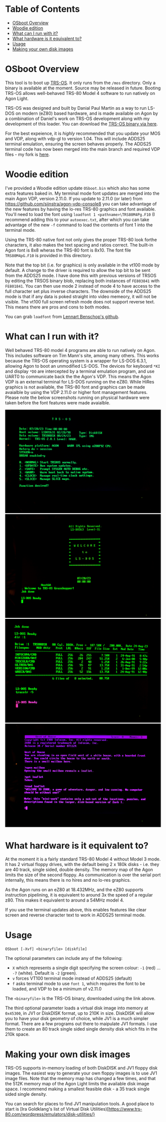 # Table of Contents
* [OSboot Overview](#osboot-overview)
* [Woodie edition](#woodie-edition)
* [What can I run with it?](#what-can-i-run-with-it)
* [What hardware is it equivalent to?](#what-hardware-is-it-equivalent-to)
* [Usage](#usage)
* [Making your own disk images](#making-your-own-disk-images)

# OSboot Overview
This tool is to boot up [TRS-OS](https://danielpaulmartin.com/home/research/). It only runs from the `/mos` directory. Only a binary is available at the moment. Source may be released in future. Booting TRS-OS allows well-behaved TRS-80 Model 4 software to run natively on Agon Light.

TRS-OS was designed and built by Danial Paul Martin as a way to run LS-DOS on modern (eZ80) based hardware, and is made available on Agon by a combination of Daniel's work on TRS-OS development along with my development of this loader. You can download the [TRS-OS binary via here](https://danielpaulmartin.com/how%20do%20i%20get/).

For the best expeience, it is *highly* recommended that you update your MOS and VDP, along with vdp-gl to version 1.04. This will include ADDS25 terminal emulation, ensuring the screen behaves properly. The ADDS25 terminal code has now been merged into the main branch and required VDP files - my fork is [here](https://github.com/sijnstra/vdp-gl).

# Woodie edition
I've provided a Woodie edition update `OSboot.bin` which also has some extra features baked in. My terminal mode font updates are merged into the main Agon VDP, version 2.11.0. If you update to 2.11.0 (or later) from https://github.com/sijnstra/agon-vdp-console8 you can take advantage of the new features by having the lo-res TRS-80 graphics and font available. You'll need to load the font using `loadfont 1 <pathname>\TRS80M4Pg.F10` (I recommend adding this to your `autoexec.txt`, after which you can take advantage of the new `-f` command to load the contents of font 1 into the terminal mode.

Using the TRS-80 native font not only gives the proper TRS-80 look forthe characters, it also makes the text spacing and ratios correct. The built-in Agon font is 8x8 wheras the TRS-80 font is 8x10. The font file `TRS80M4pG.F10` is provided in this directory.

Note that the top bit (i.e. for graphics) is only available in the vt100 mode by default. A change to the driver is required to allow the top bit to be sent from the ADDS25 mode. I have done this with previous versions of TRSOS by editing the TRSOS binary blob, replacing both instances of `FE803841` with `FE801841`. You can then use mode 2 instead of mode 4 to have access to the full character set plus inverse characters. The downside of the ADDS25 mode is that if any data is poked straight into video memeory, it will not be visible. The vt100 full screen refresh mode does not support reverse text. This means there are pros and cons to both modes.

You can grab `loadfont` from [Lennart Benschop's github](https://github.com/lennart-benschop/agon-utilities).

# What can I run with it?
Well behaved TRS-80 model 4 programs are able to run natively on Agon. This includes software on Tim Mann's site, among many others. This works because the TRS-OS operating system is a wrapper for LS-DOS 6.3.1, allowing Agon to boot an unmodified LS-DOS. The devices for keyboard `*KI` and display `*DO` are intercepted by a terminal emulation program, and use UART0 to communicate back the the Agon's VDP. This means the Agon VDP is an external terminal for LS-DOS running on the eZ80. While HiRes graphics is not available, the TRS-80 font and graphics can be made avaialble by using the VDP 2.11.0 or higher font management features. Please note the below screenshots running on physical hardware were taken before the font features were made avaialble.

![TRS-OS screenshot 1](DSCX0033_sm.jpg)
![TRS-OS screenshot 2](DSCX0035_sm.jpg)
![TRS-OS screenshot 3](DSCX0037_r1_sm.jpg)
![TRS-OS screenshot 4](DSCX0031_sm.jpg)

# What hardware is it equivalent to?
At the moment it is a fairly standard TRS-80 Model 4 without Model 3 mode. It has 2 virtual floppy drives, with the default being 2 x 180k disks - i.e. they are 40 track, single sided, double density. The memory map of the Agon limits the size of the second floppy. As communication is over the serial port internally, this means there is no hires and no lo-res graphics.

As the Agon runs on an eZ80 at 18.432MHz, and the eZ80 supports instruction pipelining, it is equivalent to around 3x the speed of a regular z80.  This makes it equivalent to around a 54MHz model 4.

If you use the terminal updates above, this enables features like clear screen and reverse character text to work in ADDS25 terminal mode.

# Usage
`OSboot [-Xvf] <binaryfile> [diskfile]`

The optional parameters can include any of the following:
* `X` which represents a single digit specifying the screen colour: `-1` (red) ... `-7` (white). Default is `-2` (green).
* `v` forces VT100 terminal mode instead of ADDS25 (default)
* `f` asks terminal mode to use `font 1`, which requires the font to be loaded, and VDP to be a minimum of v2.11.0

The `<binaryfile>` is the TRS-OS binary, downloaded using the link above.

The third optional parameter loads a virtual disk image into memory at `0x45300`, in JV1 or DiskDISK format, up to 210K in size. DiskDISK will allow you to have your disk geometry of choice, while JV1 is a much simpler format. There are a few programs out there to maipulate JV1 formats. I use them to create an 80 track single sided single density disk which fits in the 210k space.

# Making your own disk images
TRS-OS supports in-memory loading of both DiskDISK and JV1 floppy disk images. The easiest way to generate your own floppy images is to use JV1 image files. Note that the memory map has changed a few times, and that the 512K memory map of the Agon Light limits the available disk image space. I recommend making a smallest feasible disk - a 35 track single sided single density.

You can search for places to find JV1 manipulation tools. A good place to start is [Ira Goldklang's list of Virtual Disk Utilities)[https://www.trs-80.com/wordpress/emulators/disk-utilities/}
